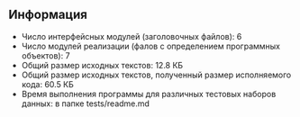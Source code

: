 ## Информация
* Число интерфейсных модулей (заголовочных файлов): 6
* Число модулей реализации (фалов с определением программных объектов): 7
* Общий размер исходных текстов: 12.8 КБ
* Общий размер исходных текстов, полученный размер исполняемого кода: 60.5 КБ
* Время выполнения программы для различных тестовых наборов данных: в папке tests/readme.md
